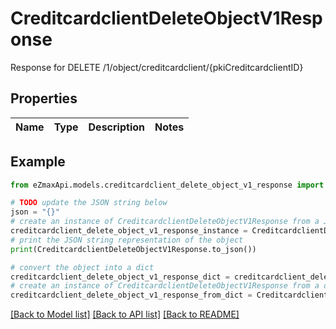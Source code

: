 # CreditcardclientDeleteObjectV1Response

Response for DELETE /1/object/creditcardclient/{pkiCreditcardclientID}

## Properties

Name | Type | Description | Notes
------------ | ------------- | ------------- | -------------

## Example

```python
from eZmaxApi.models.creditcardclient_delete_object_v1_response import CreditcardclientDeleteObjectV1Response

# TODO update the JSON string below
json = "{}"
# create an instance of CreditcardclientDeleteObjectV1Response from a JSON string
creditcardclient_delete_object_v1_response_instance = CreditcardclientDeleteObjectV1Response.from_json(json)
# print the JSON string representation of the object
print(CreditcardclientDeleteObjectV1Response.to_json())

# convert the object into a dict
creditcardclient_delete_object_v1_response_dict = creditcardclient_delete_object_v1_response_instance.to_dict()
# create an instance of CreditcardclientDeleteObjectV1Response from a dict
creditcardclient_delete_object_v1_response_from_dict = CreditcardclientDeleteObjectV1Response.from_dict(creditcardclient_delete_object_v1_response_dict)
```
[[Back to Model list]](../README.md#documentation-for-models) [[Back to API list]](../README.md#documentation-for-api-endpoints) [[Back to README]](../README.md)


